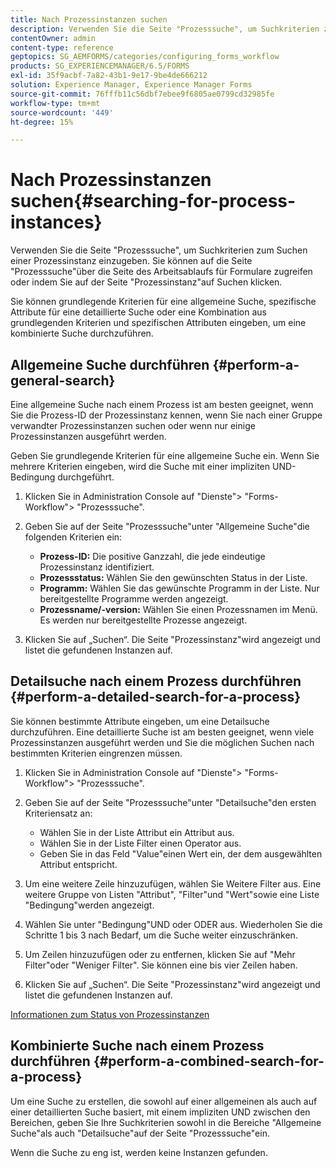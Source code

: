 ```yaml
---
title: Nach Prozessinstanzen suchen
description: Verwenden Sie die Seite "Prozesssuche", um Suchkriterien zum Suchen einer Prozessinstanz einzugeben.
contentOwner: admin
content-type: reference
geptopics: SG_AEMFORMS/categories/configuring_forms_workflow
products: SG_EXPERIENCEMANAGER/6.5/FORMS
exl-id: 35f9acbf-7a82-43b1-9e17-9be4de666212
solution: Experience Manager, Experience Manager Forms
source-git-commit: 76fffb11c56dbf7ebee9f6805ae0799cd32985fe
workflow-type: tm+mt
source-wordcount: '449'
ht-degree: 15%

---
```


# Nach Prozessinstanzen suchen{#searching-for-process-instances}

Verwenden Sie die Seite &quot;Prozesssuche&quot;, um Suchkriterien zum Suchen einer Prozessinstanz einzugeben. Sie können auf die Seite &quot;Prozesssuche&quot;über die Seite des Arbeitsablaufs für Formulare zugreifen oder indem Sie auf der Seite &quot;Prozessinstanz&quot;auf Suchen klicken.

Sie können grundlegende Kriterien für eine allgemeine Suche, spezifische Attribute für eine detaillierte Suche oder eine Kombination aus grundlegenden Kriterien und spezifischen Attributen eingeben, um eine kombinierte Suche durchzuführen.

## Allgemeine Suche durchführen {#perform-a-general-search}

Eine allgemeine Suche nach einem Prozess ist am besten geeignet, wenn Sie die Prozess-ID der Prozessinstanz kennen, wenn Sie nach einer Gruppe verwandter Prozessinstanzen suchen oder wenn nur einige Prozessinstanzen ausgeführt werden.

Geben Sie grundlegende Kriterien für eine allgemeine Suche ein. Wenn Sie mehrere Kriterien eingeben, wird die Suche mit einer impliziten UND-Bedingung durchgeführt.

1. Klicken Sie in Administration Console auf &quot;Dienste&quot;> &quot;Forms-Workflow&quot;> &quot;Prozesssuche&quot;.
1. Geben Sie auf der Seite &quot;Prozesssuche&quot;unter &quot;Allgemeine Suche&quot;die folgenden Kriterien ein:

   * **Prozess-ID:** Die positive Ganzzahl, die jede eindeutige Prozessinstanz identifiziert.
   * **Prozessstatus:** Wählen Sie den gewünschten Status in der Liste.
   * **Programm:** Wählen Sie das gewünschte Programm in der Liste. Nur bereitgestellte Programme werden angezeigt.
   * **Prozessname/-version:** Wählen Sie einen Prozessnamen im Menü. Es werden nur bereitgestellte Prozesse angezeigt.

1. Klicken Sie auf „Suchen“. Die Seite &quot;Prozessinstanz&quot;wird angezeigt und listet die gefundenen Instanzen auf.

## Detailsuche nach einem Prozess durchführen {#perform-a-detailed-search-for-a-process}

Sie können bestimmte Attribute eingeben, um eine Detailsuche durchzuführen. Eine detaillierte Suche ist am besten geeignet, wenn viele Prozessinstanzen ausgeführt werden und Sie die möglichen Suchen nach bestimmten Kriterien eingrenzen müssen.

1. Klicken Sie in Administration Console auf &quot;Dienste&quot;> &quot;Forms-Workflow&quot;> &quot;Prozesssuche&quot;.
1. Geben Sie auf der Seite &quot;Prozesssuche&quot;unter &quot;Detailsuche&quot;den ersten Kriteriensatz an:

   * Wählen Sie in der Liste Attribut ein Attribut aus.
   * Wählen Sie in der Liste Filter einen Operator aus.
   * Geben Sie in das Feld &quot;Value&quot;einen Wert ein, der dem ausgewählten Attribut entspricht.

1. Um eine weitere Zeile hinzuzufügen, wählen Sie Weitere Filter aus. Eine weitere Gruppe von Listen &quot;Attribut&quot;, &quot;Filter&quot;und &quot;Wert&quot;sowie eine Liste &quot;Bedingung&quot;werden angezeigt.
1. Wählen Sie unter &quot;Bedingung&quot;UND oder ODER aus. Wiederholen Sie die Schritte 1 bis 3 nach Bedarf, um die Suche weiter einzuschränken.
1. Um Zeilen hinzuzufügen oder zu entfernen, klicken Sie auf &quot;Mehr Filter&quot;oder &quot;Weniger Filter&quot;. Sie können eine bis vier Zeilen haben.
1. Klicken Sie auf „Suchen“. Die Seite &quot;Prozessinstanz&quot;wird angezeigt und listet die gefundenen Instanzen auf.

[Informationen zum Status von Prozessinstanzen](/help/forms/using/admin-help/processes.md#about-process-instance-statuses)

## Kombinierte Suche nach einem Prozess durchführen {#perform-a-combined-search-for-a-process}

Um eine Suche zu erstellen, die sowohl auf einer allgemeinen als auch auf einer detaillierten Suche basiert, mit einem impliziten UND zwischen den Bereichen, geben Sie Ihre Suchkriterien sowohl in die Bereiche &quot;Allgemeine Suche&quot;als auch &quot;Detailsuche&quot;auf der Seite &quot;Prozesssuche&quot;ein.

Wenn die Suche zu eng ist, werden keine Instanzen gefunden.
